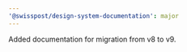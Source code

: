 ```yaml
---
'@swisspost/design-system-documentation': major
---
```


Added documentation for migration from v8 to v9.
